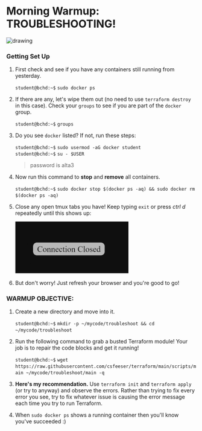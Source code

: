 # Morning Warmup: TROUBLESHOOTING!

<img src="https://preview.redd.it/0ual75xi5ri01.jpg?auto=webp&s=7dca4f4d1a1b53bb36674b9431112e961a53f26d" alt="drawing" width="300"/>

### Getting Set Up

1. First check and see if you have any containers still running from yesterday.

    `student@bchd:~$` `sudo docker ps`

0. If there are any, let's wipe them out (no need to use `terraform destroy` in this case). Check your `groups` to see if you are part of the `docker` group.

    `student@bchd:~$` `groups`

0. Do you see `docker` listed? If not, run these steps:

    `student@bchd:~$` `sudo usermod -aG docker student`  
    `student@bchd:~$` `su - $USER`  
    > password is alta3

0. Now run this command to **stop** and **remove** all containers.

    `student@bchd:~$` `sudo docker stop $(docker ps -aq) && sudo docker rm $(docker ps -aq)`

0. Close any open tmux tabs you have! Keep typing `exit` or press *ctrl d* repeatedly until this shows up:

    <img src="https://github.com/csfeeser/terraform/blob/main/scripts/connectionclosed.png?raw=true" alt="drawing" width="300"/>

0. But don't worry! Just refresh your browser and you're good to go!

### WARMUP OBJECTIVE:

1. Create a new directory and move into it.

    `student@bchd:~$` `mkdir -p ~/mycode/troubleshoot && cd ~/mycode/troubleshoot`
    
0. Run the following command to grab a busted Terraform module! Your job is to repair the code blocks and get it running!

    `student@bchd:~$` `wget https://raw.githubusercontent.com/csfeeser/terraform/main/scripts/main ~/mycode/troubleshoot/main -q`

0. **Here's my recommendation.** Use `terraform init` and `terraform apply` (or try to anyway) and observe the errors. Rather than trying to fix every error you see, try to fix whatever issue is causing the error message each time you try to run Terraform.

0. When `sudo docker ps` shows a running container then you'll know you've succeeded :)

